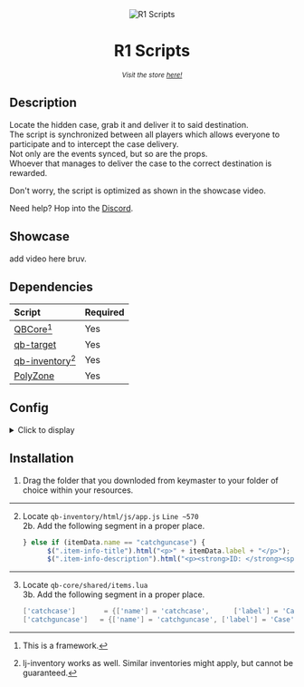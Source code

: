 <div align="center">
  <img src="https://cdn.discordapp.com/attachments/872006424312561674/1025471851570401411/lg_s.png" alt="R1 Scripts">
  <h1>R1 Scripts</h1>
  <sub><i>Visit the store <a href="http://r1scripts.tebex.io/" title="R1 Scripts - Store">here!</a></i></sub>
</div>

## Description
Locate the hidden case, grab it and deliver it to said destination.  
The script is synchronized between all players which allows everyone to participate and to intercept the case delivery.  
Not only are the events synced, but so are the props.  
Whoever that manages to deliver the case to the correct destination is rewarded.  
  
Don't worry, the script is optimized as shown in the showcase video.

Need help? Hop into the [Discord](https://discord.gg/GB9YEXeP5k).

## Showcase
add video here bruv.

## Dependencies
| Script                                                                | Required |
|:----------------------------------------------------------------------|:---------|
| [QBCore](https://github.com/qbcore-framework)[^1]                     | Yes      |
| [qb-target](https://github.com/qbcore-framework/qb-target)            | Yes      |
| [qb-inventory](https://github.com/qbcore-framework/qb-inventory)[^2]  | Yes      |
| [PolyZone](https://github.com/mkafrin/PolyZone)  			| Yes      | 

[^1]: This is a framework.
[^2]: lj-inventory works as well. Similar inventories might apply, but cannot be guaranteed.

## Config
<details>
  <summary>Click to display</summary> 
	
   ```lua
    Config = {}

------------------------------------------------------------------------------------------------------
------------------------------------------------------------------------------------------------------
--GENERAL---------------------------------------------------------------------------------------------

-- Name of the item. Has to match an item-name from qb-core/shared/items.lua.
Config.Item = "catchcase"

-- The object that the player should look for/carry.
Config.Object = "hei_prop_heist_thermite_case"

-- The ped that recieves the delivery.
Config.Ped = "s_m_y_blackops_02"

-- In-game command to start the event.
Config.Command = {
	command = "startcatchevent",
	description = "Admin Command",
	permission = "admin"
}

-- Sets where the object is attached to the ped.
Config.AttachObject = {
	bone = 57005,
	xPos = 0.30, yPos = 0, zPos = -0.01,
	xRot = 90.0, yRot = 90.0, zRot = -60.0
}

------------------------------------------------------------------------------------------------------
------------------------------------------------------------------------------------------------------
--REWARDS---------------------------------------------------------------------------------------------

-- If true; Uses the below config with an item that opens a secondary inventory. If false; You set the reward system through server/rewards.lua.
Config.UseDefaultRewardSystem = true

-- Name of the item that the player recieves upon delivery.
Config.RewardItem = "catchguncase"

-- The amount of slots that the secondary inventory should have. Should reflect the amount of rewards that you are giving from below.
Config.RewardInventorySlots = 5

-- How much the secondary inventory should weigh, in milligrams.
Config.RewardInventoryWeight = 100000

-- Contents of Config.RewardItem.
Config.RewardItems = {
	"weapon_revolver",
	"weapon_pistol50",
	"weapon_microsmg",
	"weapon_minismg",
	"pistol_ammo"
}

-- If true; Takes random items from Config.RewardItems. If false, gives all of them.
Config.RewardIsRandom = true

-- If Config.RewardIsRandom is true; The amount of random items that are given.
Config.RewardRandomCount = 3

------------------------------------------------------------------------------------------------------
------------------------------------------------------------------------------------------------------
--BLIPS-----------------------------------------------------------------------------------------------

-- The area that the players has to search to find the object.
Config.SearchingArea = {
	offset = 80, 	-- Randomizes the x & y to not center the location, thus increasing difficulty.
	radius = 100.0,	-- How big is the radius of the circle?
	sprite = 9,
	color = 6,
	alpha = 200
}

-- The blip that appears once the object has been picked up. Follows the carrier.
Config.Tracker = {
	sprite = 119,
	color = 6,
	scale = 1.3,
	text = "Mysterious Case",

	trackerUpdate = 8000 	-- How often the blip should update its position in ms.
}

-- The spot where the delivery location is.
Config.DeliverSpot = {
	sprite = 514,
	color = 0,
	scale = 1.3,
	text = "Delivery Spot"
}

------------------------------------------------------------------------------------------------------
------------------------------------------------------------------------------------------------------
--POLY------------------------------------------------------------------------------------------------

-- Surrounds the object whilst being on the ground in the initial stage.
Config.PolyObject = {
	label = "Pickup",
	icon = "fas fa-box",
	distance = 2.0,
	debug = false
}

-- Surrounds the ped that is to recieve the delivery.
Config.PolyPed = {
	label = "Deliver Case",
	icon = "fas fa-hand-holding-heart",
	distance = 1.5,
	debug = false
}

------------------------------------------------------------------------------------------------------
------------------------------------------------------------------------------------------------------
--EMAIL-----------------------------------------------------------------------------------------------

-- Sends a different email to the police, or the jobs that you list.
Config.PoliceJobs = {"police", "sheriff"}

-- The email that is sent to the jobs that you list above.
Config.EmailPolice = {
	sender = "Dispatch",
	subject = "Suspicious Case",
	message = "Chatter about a suspicious case is floating on the dark forums.<br/>The case is green and contains biohazardous material. Be on the look out!"
}

-- The email that is sent to everyone else.
Config.EmailGeneral = {
	sender = "Anonymous",
	subject = "Job Offer",
	message = "I need you to retrieve my case, and I will give you a hefty payout for the trouble. Do whatever you have to do to locate and deliver the case to me. I marked a rough location on your map where the package was seen last. Do your part, solider."
}

------------------------------------------------------------------------------------------------------
------------------------------------------------------------------------------------------------------
--LOCATIONS-------------------------------------------------------------------------------------------

-- Coordinates where the object randomly spawns.
Config.Locations = {
	-- Paleto
	vector3(-837.93, 5394.22, 34.62),
    vector3(-535.85, 5293.05, 74.17),
    vector3(-69.63, 6255.76, 31.09),
    vector3(162.22, 6655.72, 31.57),

    -- Sandy Shores
    vector3(1872.7, 3750.4, 33.0),
    vector3(2396.53, 4297.76, 32.56),
    vector3(913.11, 3651.5, 36.12),
    vector3(375.54, 3574.44, 33.29),

    -- Grapeseed
    vector3(2565.63, 4658.59, 34.05),
    vector3(2317.1, 4857.03, 41.81),
    vector3(1726.96, 4784.27, 41.98),
    vector3(2380.73, 5029.66, 45.95),

    -- City/Mirror Park
    vector3(1121.44, -643.9, 56.81),
    vector3(1172.64, -390.05, 71.58),
    vector3(1083.17, -788.28, 58.26),
    vector3(1390.36, -789.13, 67.43),

    -- City/Vinewood
    vector3(236.63, 132.74, 102.6),
    vector3(381.71, 356.99, 102.57),
    vector3(-134.58, 214.91, 94.81),
    vector3(-428.25, 290.16, 83.23)
}

-- Coordinates where the ped that recieves the delivery randomly spawns.
Config.DropOff = {
	vector4(-667.73, 5724.52, 24.47, 75.34),
	vector4(-2166.13, 5197.03, 16.88, 98.6),
	vector4(-2792.39, 1440.97, 100.93, 182.17),
	vector4(-3064.6, 619.62, 7.38, 110.45),
	vector4(-2008.19, -314.87, 32.1, 55.45),
	vector4(-1714.53, -199.0, 57.69, 224.68),
	vector4(2695.48, 866.12, 80.97, 273.24),
	vector4(2471.33, 1594.95, 32.72, 92.24),
	vector4(2178.26, 3497.44, 45.37, 38.15),
	vector4(3817.4, 4441.9, 2.81, 276.19),
	vector4(-1708.3, 5323.66, 5.89, 259.8),
	vector4(-1502.89, 1521.08, 115.29, 352.4),
	vector4(-1423.59, -215.43, 46.5, 185.26),
	vector4(-1803.7, -1197.96, 13.02, 235.6),
}
   ```
</details> 

## Installation
1. Drag the folder that you downloded from keymaster to your folder of choice within your resources.  
---
2. Locate `qb-inventory/html/js/app.js` `Line ~570`  
  2b. Add the following segment in a proper place.
    ```js
    } else if (itemData.name == "catchguncase") {
          $(".item-info-title").html("<p>" + itemData.label + "</p>");
          $(".item-info-description").html("<p><strong>ID: </strong><span>" + itemData.info.catchId + "</span><br /><p>" + itemData.description + "</p>");
    ```  
---
3. Locate `qb-core/shared/items.lua`  
   3b. Add the following segment in a proper place.
    ```lua
	['catchcase'] 		= {['name'] = 'catchcase', 		['label'] = 'Case', ['weight'] = 1000, ['type'] = 'item', ['image'] = 'catchcase.png', 		['unique'] = true, ['useable'] = false, ['shouldClose'] = false, ['combinable'] = nil, ['description'] = 'Definitely not legal'},
	['catchguncase']   = {['name'] = 'catchguncase', ['label'] = 'Case', ['weight'] = 5000, ['type'] = 'item', ['image'] = 'catchguncase.png', ['unique'] = true, ['useable'] = true, 	['shouldClose'] = true,	 ['combinable'] = nil, ['description'] = 'Large Case'},
    ```  
